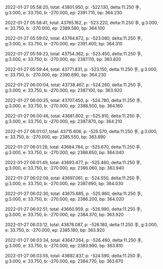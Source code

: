 2022-01-27 05:58:20, total: 43801.950, p: -522.130, delta:11.250 手, g:3.000, e: 33.750, b: -270.000, ep: 2391.710, bp: 364.230

2022-01-27 05:58:41, total: 43765.162, p: -523.220, delta:11.250 手, g:3.000, e: 33.750, b: -270.000, ep: 2389.580, bp: 364.100

2022-01-27 05:59:02, total: 43764.672, p: -523.080, delta:11.250 手, g:3.000, e: 33.750, b: -270.000, ep: 2391.400, bp: 364.310

2022-01-27 05:59:23, total: 43754.362, p: -523.450, delta:11.250 手, g:3.000, e: 33.750, b: -270.000, ep: 2387.110, bp: 363.820

2022-01-27 05:59:44, total: 43771.831, p: -523.150, delta:11.250 手, g:3.000, e: 33.750, b: -270.000, ep: 2390.690, bp: 364.230

2022-01-27 06:00:04, total: 43738.467, p: -524.260, delta:11.250 手, g:3.000, e: 33.750, b: -270.000, ep: 2387.100, bp: 363.920

2022-01-27 06:00:25, total: 43707.450, p: -524.780, delta:11.250 手, g:3.000, e: 33.750, b: -270.000, ep: 2388.500, bp: 364.160

2022-01-27 06:00:46, total: 43681.802, p: -525.810, delta:11.250 手, g:3.000, e: 33.750, b: -270.000, ep: 2387.870, bp: 364.210

2022-01-27 06:01:07, total: 43715.606, p: -525.570, delta:11.250 手, g:3.000, e: 33.750, b: -270.000, ep: 2385.550, bp: 363.890

2022-01-27 06:01:28, total: 43684.784, p: -525.670, delta:11.250 手, g:3.000, e: 33.750, b: -270.000, ep: 2386.650, bp: 364.040

2022-01-27 06:01:49, total: 43693.477, p: -525.460, delta:11.250 手, g:3.000, e: 33.750, b: -270.000, ep: 2386.060, bp: 363.940

2022-01-27 06:02:09, total: 43697.061, p: -524.550, delta:11.250 手, g:3.000, e: 33.750, b: -270.000, ep: 2387.690, bp: 364.030

2022-01-27 06:02:30, total: 43675.685, p: -525.960, delta:11.250 手, g:3.000, e: 33.750, b: -270.000, ep: 2386.200, bp: 364.020

2022-01-27 06:02:51, total: 43660.959, p: -526.990, delta:11.250 手, g:3.000, e: 33.750, b: -270.000, ep: 2384.370, bp: 363.920

2022-01-27 06:03:12, total: 43678.087, p: -526.180, delta:11.250 手, g:3.000, e: 33.750, b: -270.000, ep: 2385.180, bp: 363.920

2022-01-27 06:03:34, total: 43647.264, p: -526.490, delta:11.250 手, g:3.000, e: 33.750, b: -270.000, ep: 2383.990, bp: 363.810

2022-01-27 06:03:55, total: 43692.837, p: -524.590, delta:11.250 手, g:3.000, e: 33.750, b: -270.000, ep: 2384.770, bp: 363.670